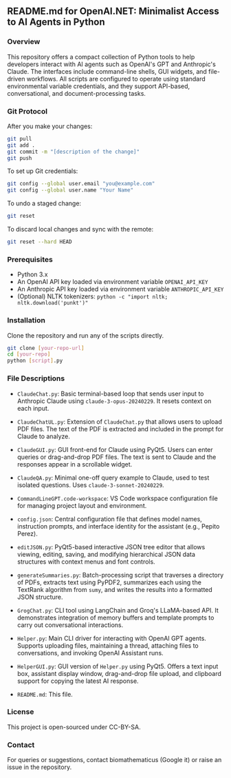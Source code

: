 
## README.md for OpenAI.NET: Minimalist Access to AI Agents in Python

### Overview

This repository offers a compact collection of Python tools to help developers interact with AI agents such as OpenAI's GPT and Anthropic's Claude. The interfaces include command-line shells, GUI widgets, and file-driven workflows. All scripts are configured to operate using standard environmental variable credentials, and they support API-based, conversational, and document-processing tasks.

### Git Protocol

After you make your changes:

```bash
git pull
git add .
git commit -m "[description of the change]"
git push
```

To set up Git credentials:

```bash
git config --global user.email "you@example.com"
git config --global user.name "Your Name"
```

To undo a staged change:

```bash
git reset
```

To discard local changes and sync with the remote:

```bash
git reset --hard HEAD
```

### Prerequisites

* Python 3.x
* An OpenAI API key loaded via environment variable `OPENAI_API_KEY`
* An Anthropic API key loaded via environment variable `ANTHROPIC_API_KEY`
* (Optional) NLTK tokenizers: `python -c "import nltk; nltk.download('punkt')"`

### Installation

Clone the repository and run any of the scripts directly.

```bash
git clone [your-repo-url]
cd [your-repo]
python [script].py
```

### File Descriptions

* `ClaudeChat.py`: Basic terminal-based loop that sends user input to Anthropic Claude using `claude-3-opus-20240229`. It resets context on each input.

* `ClaudeChatUL.py`: Extension of `ClaudeChat.py` that allows users to upload PDF files. The text of the PDF is extracted and included in the prompt for Claude to analyze.

* `ClaudeGUI.py`: GUI front-end for Claude using PyQt5. Users can enter queries or drag-and-drop PDF files. The text is sent to Claude and the responses appear in a scrollable widget.

* `ClaudeQA.py`: Minimal one-off query example to Claude, used to test isolated questions. Uses `claude-3-sonnet-20240229`.

* `CommandLineGPT.code-workspace`: VS Code workspace configuration file for managing project layout and environment.

* `config.json`: Central configuration file that defines model names, instruction prompts, and interface identity for the assistant (e.g., Pepito Perez).

* `editJSON.py`: PyQt5-based interactive JSON tree editor that allows viewing, editing, saving, and modifying hierarchical JSON data structures with context menus and font controls.

* `generateSummaries.py`: Batch-processing script that traverses a directory of PDFs, extracts text using PyPDF2, summarizes each using the TextRank algorithm from `sumy`, and writes the results into a formatted JSON structure.

* `GrogChat.py`: CLI tool using LangChain and Groq's LLaMA-based API. It demonstrates integration of memory buffers and template prompts to carry out conversational interactions.

* `Helper.py`: Main CLI driver for interacting with OpenAI GPT agents. Supports uploading files, maintaining a thread, attaching files to conversations, and invoking OpenAI Assistant runs.

* `HelperGUI.py`: GUI version of `Helper.py` using PyQt5. Offers a text input box, assistant display window, drag-and-drop file upload, and clipboard support for copying the latest AI response.

* `README.md`: This file.

### License

This project is open-sourced under CC-BY-SA.

### Contact

For queries or suggestions, contact biomathematicus (Google it) or raise an issue in the repository.
